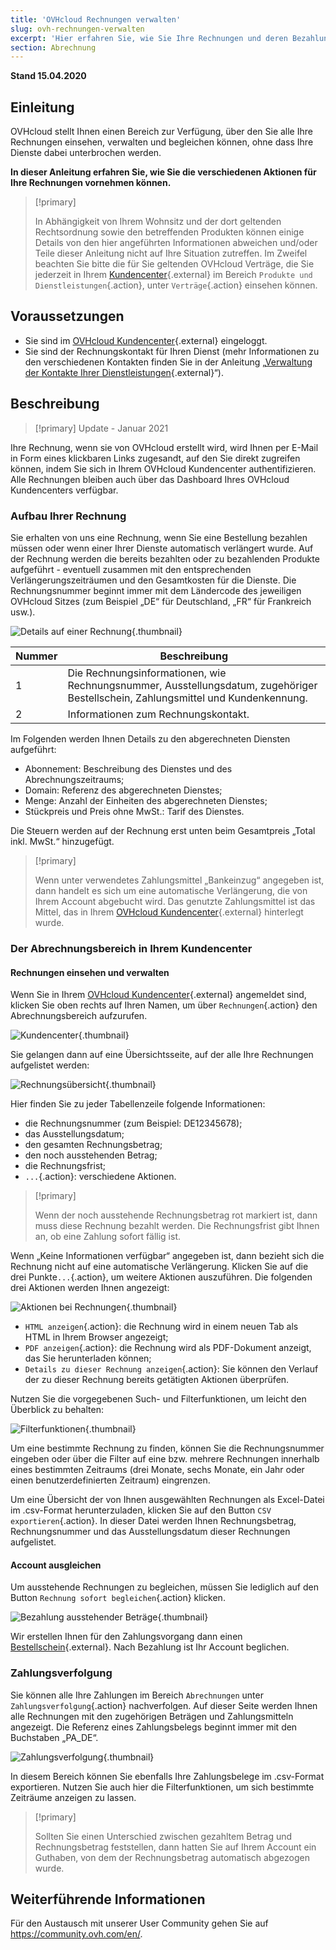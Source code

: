 ```yaml
---
title: 'OVHcloud Rechnungen verwalten'
slug: ovh-rechnungen-verwalten
excerpt: 'Hier erfahren Sie, wie Sie Ihre Rechnungen und deren Bezahlung verwalten.'
section: Abrechnung
---
```


**Stand 15.04.2020**

## Einleitung

OVHcloud stellt Ihnen einen Bereich zur Verfügung, über den Sie alle Ihre Rechnungen einsehen, verwalten und begleichen können, ohne dass Ihre Dienste dabei unterbrochen werden.

**In dieser Anleitung erfahren Sie, wie Sie die verschiedenen Aktionen für Ihre Rechnungen vornehmen können.**

> [!primary]
>
> In Abhängigkeit von Ihrem Wohnsitz und der dort geltenden Rechtsordnung sowie den betreffenden Produkten können einige Details von den hier angeführten Informationen abweichen und/oder Teile dieser Anleitung nicht auf Ihre Situation zutreffen. Im Zweifel beachten Sie bitte die für Sie geltenden OVHcloud Verträge, die Sie jederzeit in Ihrem [Kundencenter](https://www.ovh.com/auth/?action=gotomanager){.external} im Bereich `Produkte und Dienstleistungen`{.action}, unter `Verträge`{.action} einsehen können.
>

## Voraussetzungen

- Sie sind im [OVHcloud Kundencenter](https://www.ovh.com/auth/?action=gotomanager){.external} eingeloggt.
- Sie sind der Rechnungskontakt für Ihren Dienst (mehr Informationen zu den verschiedenen Kontakten finden Sie in der Anleitung „[Verwaltung der Kontakte Ihrer Dienstleistungen](https://docs.ovh.com/de/customer/verwaltung-der-kontakte/){.external}“).


## Beschreibung

> [!primary]
> Update - Januar 2021
>
Ihre Rechnung, wenn sie von OVHcloud erstellt wird, wird Ihnen per E-Mail in Form eines klickbaren Links zugesandt, auf den Sie direkt zugreifen können, indem Sie sich in Ihrem OVHcloud Kundencenter authentifizieren. Alle Rechnungen bleiben auch über das Dashboard Ihres OVHcloud Kundencenters verfügbar.
>

### Aufbau Ihrer Rechnung

Sie erhalten von uns eine Rechnung, wenn Sie eine Bestellung bezahlen müssen oder wenn einer Ihrer Dienste automatisch verlängert wurde. Auf der Rechnung werden die bereits bezahlten oder zu bezahlenden Produkte aufgeführt - eventuell zusammen mit den entsprechenden Verlängerungszeiträumen und den Gesamtkosten für die Dienste. Die Rechnungsnummer beginnt immer mit dem Ländercode des jeweiligen OVHcloud Sitzes (zum Beispiel „DE“ für Deutschland, „FR“ für Frankreich usw.).

![Details auf einer Rechnung](images/invoice_ovh.png){.thumbnail}

|Nummer|Beschreibung|
|---|---|
|1|Die Rechnungsinformationen, wie Rechnungsnummer, Ausstellungsdatum, zugehöriger Bestellschein, Zahlungsmittel und Kundenkennung.|
|2|Informationen zum Rechnungskontakt.|

Im Folgenden werden Ihnen Details zu den abgerechneten Diensten aufgeführt:

- Abonnement: Beschreibung des Dienstes und des Abrechnungszeitraums;
- Domain: Referenz des abgerechneten Dienstes;
- Menge: Anzahl der Einheiten des abgerechneten Dienstes; 
- Stückpreis und Preis ohne MwSt.: Tarif des Dienstes.

Die Steuern werden auf der Rechnung erst unten beim Gesamtpreis „Total inkl. MwSt.“ hinzugefügt.

> [!primary]
>
> Wenn unter verwendetes Zahlungsmittel „Bankeinzug“ angegeben ist, dann handelt es sich um eine automatische Verlängerung, die von Ihrem Account abgebucht wird. Das genutzte Zahlungsmittel ist das Mittel, das in Ihrem [OVHcloud Kundencenter](https://www.ovh.com/auth/?action=gotomanager){.external} hinterlegt wurde.
>


### Der Abrechnungsbereich in Ihrem Kundencenter

#### Rechnungen einsehen und verwalten

Wenn Sie in Ihrem [OVHcloud Kundencenter](https://www.ovh.com/auth/?action=gotomanager){.external} angemeldet sind, klicken Sie oben rechts auf Ihren Namen, um über `Rechnungen`{.action} den Abrechnungsbereich aufzurufen.

![Kundencenter](images/hubinvoices.png){.thumbnail}

Sie gelangen dann auf eine Übersichtsseite, auf der alle Ihre Rechnungen aufgelistet werden: 

![Rechnungsübersicht](images/billing_section.png){.thumbnail}

Hier finden Sie zu jeder Tabellenzeile folgende Informationen:

- die Rechnungsnummer (zum Beispiel: DE12345678); 
- das Ausstellungsdatum;
- den gesamten Rechnungsbetrag;
- den noch ausstehenden Betrag;
- die Rechnungsfrist; 
- `...`{.action}: verschiedene Aktionen.


> [!primary]
>
> Wenn der noch ausstehende Rechnungsbetrag rot markiert ist, dann muss diese Rechnung bezahlt werden. Die Rechnungsfrist gibt Ihnen an, ob eine Zahlung sofort fällig ist.
>

Wenn „Keine Informationen verfügbar“ angegeben ist, dann bezieht sich die Rechnung nicht auf eine automatische Verlängerung. Klicken Sie auf die drei Punkte`...`{.action}, um weitere Aktionen auszuführen. Die folgenden drei Aktionen werden Ihnen angezeigt:

![Aktionen bei Rechnungen](images/actions_choices.png){.thumbnail}

- `HTML anzeigen`{.action}: die Rechnung wird in einem neuen Tab als HTML in Ihrem Browser angezeigt;
- `PDF anzeigen`{.action}: die Rechnung wird als PDF-Dokument anzeigt, das Sie herunterladen können;
- `Details zu dieser Rechnung anzeigen`{.action}: Sie können den Verlauf der zu dieser Rechnung bereits getätigten Aktionen überprüfen.


Nutzen Sie die vorgegebenen Such- und Filterfunktionen, um leicht den Überblick zu behalten:

![Filterfunktionen](images/sort_filters.png){.thumbnail}

Um eine bestimmte Rechnung zu finden, können Sie die Rechnungsnummer eingeben oder über die Filter auf eine bzw. mehrere Rechnungen innerhalb eines bestimmten Zeitraums (drei Monate, sechs Monate, ein Jahr oder einen benutzerdefinierten Zeitraum) eingrenzen.

Um eine Übersicht der von Ihnen ausgewählten Rechnungen als Excel-Datei im .csv-Format herunterzuladen, klicken Sie auf den Button `CSV exportieren`{.action}. In dieser Datei werden Ihnen Rechnungsbetrag, Rechnungsnummer und das Ausstellungsdatum dieser Rechnungen aufgelistet.

#### Account ausgleichen

Um ausstehende Rechnungen zu begleichen, müssen Sie lediglich auf den Button `Rechnung sofort begleichen`{.action} klicken.

![Bezahlung ausstehender Beträge](images/pay_debt.png){.thumbnail}

Wir erstellen Ihnen für den Zahlungsvorgang dann einen [Bestellschein](https://docs.ovh.com/de/billing/bestellungen-verwalten-ovh/){.external}. Nach Bezahlung ist Ihr Account beglichen.


### Zahlungsverfolgung

Sie können alle Ihre Zahlungen im Bereich `Abrechnungen` unter `Zahlungsverfolgung`{.action} nachverfolgen. Auf dieser Seite werden Ihnen alle Rechnungen mit den zugehörigen Beträgen und Zahlungsmitteln angezeigt. Die Referenz eines Zahlungsbelegs beginnt immer mit den Buchstaben „PA_DE“.

![Zahlungsverfolgung](images/payment_tracking.png){.thumbnail}

In diesem Bereich können Sie ebenfalls Ihre Zahlungsbelege im .csv-Format exportieren. Nutzen Sie auch hier die Filterfunktionen, um sich bestimmte Zeiträume anzeigen zu lassen.

> [!primary]
>
> Sollten Sie einen Unterschied zwischen gezahltem Betrag und Rechnungsbetrag feststellen, dann hatten Sie auf Ihrem Account ein Guthaben, von dem der Rechnungsbetrag automatisch abgezogen wurde.
>


## Weiterführende Informationen

Für den Austausch mit unserer User Community gehen Sie auf <https://community.ovh.com/en/>.